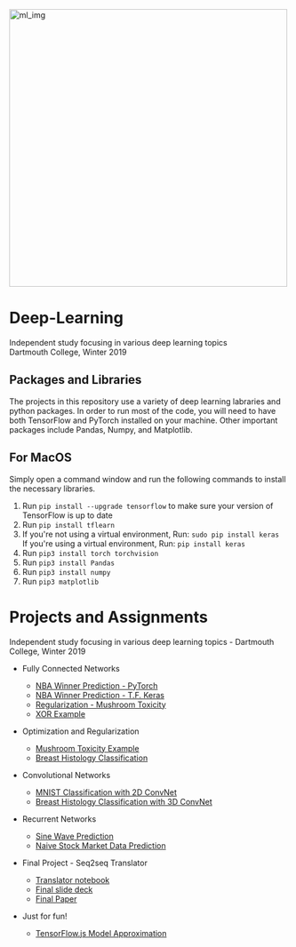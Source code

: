 
<img width="500" alt="ml_img" src="https://cdn-images-1.medium.com/max/1200/1*KKADWARPMxHb-WMxCgW_xA.png">

# Deep-Learning
Independent study focusing in various deep learning topics <br> Dartmouth College, Winter 2019



## Packages and Libraries

The projects in this repository use a variety of deep learning labraries and python packages. In order to run most of the code, you will need to have both TensorFlow and PyTorch installed on your machine. Other important packages include Pandas, Numpy, and Matplotlib.

## For MacOS 
Simply open a command window and run the following commands to install the necessary libraries. 

1. Run `pip install --upgrade tensorflow` to make sure your version of TensorFlow is up to date
2. Run `pip install tflearn` 
3. If you're not using a virtual environment, Run: `sudo pip install keras` <br> 
If you're using a virtual environment, Run: `pip install keras` 
4. Run `pip3 install torch torchvision` 
5. Run `pip3 install Pandas` 
6. Run `pip3 install numpy` 
7. Run `pip3 matplotlib` 

# Projects and Assignments 

Independent study focusing in various deep learning topics - Dartmouth College, Winter 2019

* Fully Connected Networks
  * [NBA Winner Prediction - PyTorch]()
  * [NBA Winner Prediction - T.F. Keras]()
  * [Regularization - Mushroom Toxicity]()
  * [XOR Example]()

* Optimization and Regularization 
  * [Mushroom Toxicity Example]()
  * [Breast Histology Classification]()
  
* Convolutional Networks 
  * [MNIST Classification with 2D ConvNet]()
  * [Breast Histology Classification with 3D ConvNet]()

* Recurrent Networks 
  * [Sine Wave Prediction]()
  * [Naive Stock Market Data Prediction]()
  
* Final Project - Seq2seq Translator 
  * [Translator notebook]()
  * [Final slide deck]()
  * [Final Paper]()

* Just for fun! 
  * [TensorFlow.js Model Approximation]()
